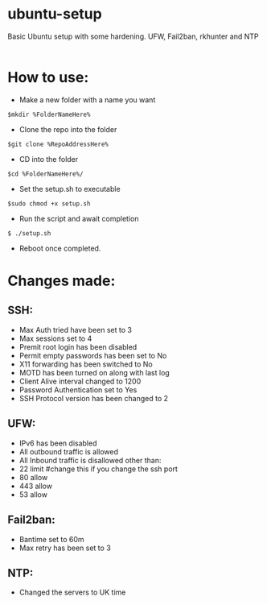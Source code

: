 # ubuntu-setup
Basic Ubuntu setup with some hardening. UFW, Fail2ban, rkhunter and NTP <br> <br>

# How to use:

 - Make a new folder with a name you want
```
$mkdir %FolderNameHere%
```
 - Clone the repo into the folder
```
$git clone %RepoAddressHere%
```
 - CD into the folder 
```
$cd %FolderNameHere%/
```
 - Set the setup.sh to executable
```
$sudo chmod +x setup.sh
```
 - Run the script and await completion
```
$ ./setup.sh
```
 - Reboot once completed.

# Changes made:

## SSH: 

- Max Auth tried have been set to 3
- Max sessions set to 4
- Premit root login has been disabled
- Permit empty passwords has been set to No
- X11 forwarding has been switched to No
- MOTD has been turned on along with last log
- Client Alive interval changed to 1200
- Password Authentication set to Yes
- SSH Protocol version has been changed to 2

## UFW:

- IPv6 has been disabled
- All outbound traffic is allowed
- All Inbound traffic is disallowed other than:
- 22 limit #change this if you change the ssh port
- 80 allow
- 443 allow
- 53 allow

## Fail2ban:

- Bantime set to 60m
- Max retry has been set to 3

## NTP:

- Changed the servers to UK time

